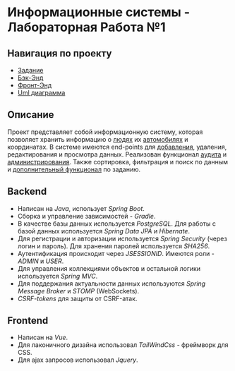 # Информационные системы - Лабораторная Работа №1

## Навигация по проекту
* [Задание](Task.md)
* [Бэк-Энд](backend/src/main/java/com/example/backend)
* [Фронт-Энд](frontend/src)
* [Uml диаграмма](images/UmlDiagram.png)

## Описание

Проект представляет собой информационную систему, которая позволяет хранить информацию о [людях](images/HumansTable.png "HumansTable") их [автомобилях](images/CarsTable.png "CarsTable") и координатах.
В системе имеются end-points для [добавления](images/AddHumanForm[PreviewPage].png), удаления, редактирования и просмотра данных. Реализован функционал [aудита](images/AuditWindow.png "AuditWindow") и [администрирования](images/AdminRequests.png "AdminRequests").
Также сортировка, фильтрация и поиск по данным и [дополнительный функционал](images/AdditionalFunctionality.png "AdditionalFunctionality") по заданию.

## Backend

* Написан на *Java*, использует *Spring Boot*.
* Сборка и управление зависимостей - *Gradle*.
* В качестве базы данных используется *PostgreSQL*. Для работы с базой данных используется *Spring Data JPA* и *Hibernate*.
* Для регистрации и авторизации используется *Spring Security* (через логин и пароль). Для хранения паролей используется *SHA256*.
* Аутентификация происходит через *JSESSIONID*. Имеются роли - *ADMIN* и *USER*.
* Для управления коллекциями объектов и остальной логики используется *Spring MVC*.
* Для поддержания актуальности данных используются *Spring Message Broker* и *STOMP* (WebSockets).
* *CSRF-tokens* для защиты от CSRF-атак.

## Frontend

* Написан на *Vue*.
* Для лаконичного дизайна использовал *TailWindCss* - фреймворк для CSS.
* Для ajax запросов использовал *Jquery*.